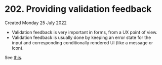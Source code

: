 # 202. Providing validation feedback
Created Monday 25 July 2022

- Validation feedback is very important in forms, from a UX point of view.
- Validation feedback is usually done by keeping an error state for the input and corresponding conditionally rendered UI (like a message or icon).

See [this](https://github.com/exemplar-codes/reactjs-forms-user-input/commit/b83389e620ea8307103053b1bdf65053e86adca1).